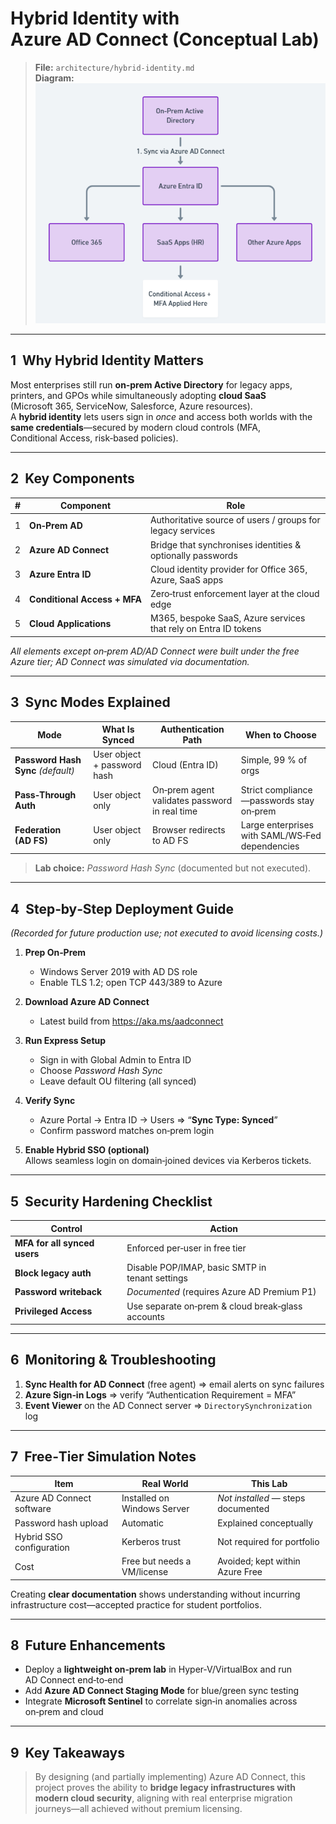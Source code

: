 # Hybrid Identity with Azure AD Connect (Conceptual Lab)

> **File:** `architecture/hybrid-identity.md`  
> **Diagram:** ![Hybrid Identity Diagram](hybrid-identity.png)

---

## 1  Why Hybrid Identity Matters
Most enterprises still run **on‑prem Active Directory** for legacy apps, printers, and GPOs while simultaneously adopting **cloud SaaS** (Microsoft 365, ServiceNow, Salesforce, Azure resources).  
A **hybrid identity** lets users sign in *once* and access both worlds with the **same credentials**—secured by modern cloud controls (MFA, Conditional Access, risk‑based policies).

---

## 2  Key Components

| # | Component | Role |
|---|-----------|------|
| 1 | **On‑Prem AD** | Authoritative source of users / groups for legacy services |
| 2 | **Azure AD Connect** | Bridge that synchronises identities & optionally passwords |
| 3 | **Azure Entra ID** | Cloud identity provider for Office 365, Azure, SaaS apps |
| 4 | **Conditional Access + MFA** | Zero‑trust enforcement layer at the cloud edge |
| 5 | **Cloud Applications** | M365, bespoke SaaS, Azure services that rely on Entra ID tokens |

*All elements except on‑prem AD/AD Connect were built under the free Azure tier; AD Connect was simulated via documentation.*

---

## 3  Sync Modes Explained

| Mode | What Is Synced | Authentication Path | When to Choose |
|------|---------------|---------------------|----------------|
| **Password Hash Sync** *(default)* | User object + password hash | Cloud (Entra ID) | Simple, 99 % of orgs |
| **Pass‑Through Auth** | User object only | On‑prem agent validates password in real time | Strict compliance—passwords stay on‑prem |
| **Federation (AD FS)** | User object only | Browser redirects to AD FS | Large enterprises with SAML/WS‑Fed dependencies |

> **Lab choice:** *Password Hash Sync* (documented but not executed).

---

## 4  Step‑by‑Step Deployment Guide  
*(Recorded for future production use; not executed to avoid licensing costs.)*

1. **Prep On‑Prem**  
   - Windows Server 2019 with AD DS role  
   - Enable TLS 1.2; open TCP 443/389 to Azure

2. **Download Azure AD Connect**  
   - Latest build from <https://aka.ms/aadconnect>

3. **Run Express Setup**  
   - Sign in with Global Admin to Entra ID  
   - Choose *Password Hash Sync*  
   - Leave default OU filtering (all synced)

4. **Verify Sync**  
   - Azure Portal → Entra ID → Users ⇒ “**Sync Type: Synced**”  
   - Confirm password matches on‑prem login

5. **Enable Hybrid SSO (optional)**  
   Allows seamless login on domain‑joined devices via Kerberos tickets.

---

## 5  Security Hardening Checklist

| Control | Action |
|---------|--------|
| **MFA for all synced users** | Enforced per‑user in free tier |
| **Block legacy auth** | Disable POP/IMAP, basic SMTP in tenant settings |
| **Password writeback** | *Documented* (requires Azure AD Premium P1) |
| **Privileged Access** | Use separate on‑prem & cloud break‑glass accounts |

---

## 6  Monitoring & Troubleshooting

1. **Sync Health for AD Connect** (free agent) ⇒ email alerts on sync failures  
2. **Azure Sign‑in Logs** ⇒ verify “Authentication Requirement = MFA”  
3. **Event Viewer** on the AD Connect server ⇒ `DirectorySynchronization` log

---

## 7  Free‑Tier Simulation Notes

| Item | Real World | This Lab |
|------|------------|----------|
| Azure AD Connect software | Installed on Windows Server | *Not installed* — steps documented |
| Password hash upload | Automatic | Explained conceptually |
| Hybrid SSO configuration | Kerberos trust | Not required for portfolio |
| Cost | Free but needs a VM/license | Avoided; kept within Azure Free |

Creating **clear documentation** shows understanding without incurring infrastructure cost—accepted practice for student portfolios.

---

## 8  Future Enhancements

- Deploy a **lightweight on‑prem lab** in Hyper‑V/VirtualBox and run AD Connect end‑to‑end  
- Add **Azure AD Connect Staging Mode** for blue/green sync testing  
- Integrate **Microsoft Sentinel** to correlate sign‑in anomalies across on‑prem and cloud

---

## 9  Key Takeaways

> By designing (and partially implementing) Azure AD Connect, this project proves the ability to **bridge legacy infrastructures with modern cloud security**, aligning with real enterprise migration journeys—all achieved without premium licensing.
